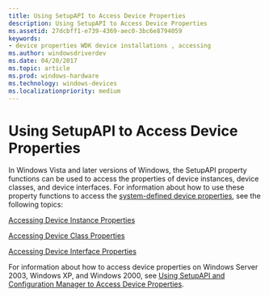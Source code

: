```yaml
---
title: Using SetupAPI to Access Device Properties
description: Using SetupAPI to Access Device Properties
ms.assetid: 27dcbff1-e739-4369-aec0-3bc6e8794059
keywords:
- device properties WDK device installations , accessing
ms.author: windowsdriverdev
ms.date: 04/20/2017
ms.topic: article
ms.prod: windows-hardware
ms.technology: windows-devices
ms.localizationpriority: medium
---
```


# Using SetupAPI to Access Device Properties


In Windows Vista and later versions of Windows, the SetupAPI property functions can be used to access the properties of device instances, device classes, and device interfaces. For information about how to use these property functions to access the [system-defined device properties](system-defined-device-properties2.md), see the following topics:

[Accessing Device Instance Properties](accessing-device-instance-properties--windows-vista-and-later-.md)

[Accessing Device Class Properties](accessing-device-class-properties--windows-vista-and-later-.md)

[Accessing Device Interface Properties](accessing-device-interface-properties--windows-vista-and-later-.md)

For information about how to access device properties on Windows Server 2003, Windows XP, and Windows 2000, see [Using SetupAPI and Configuration Manager to Access Device Properties](using-setupapi-and-configuration-manager-to-access-device-properties.md).

 

 





